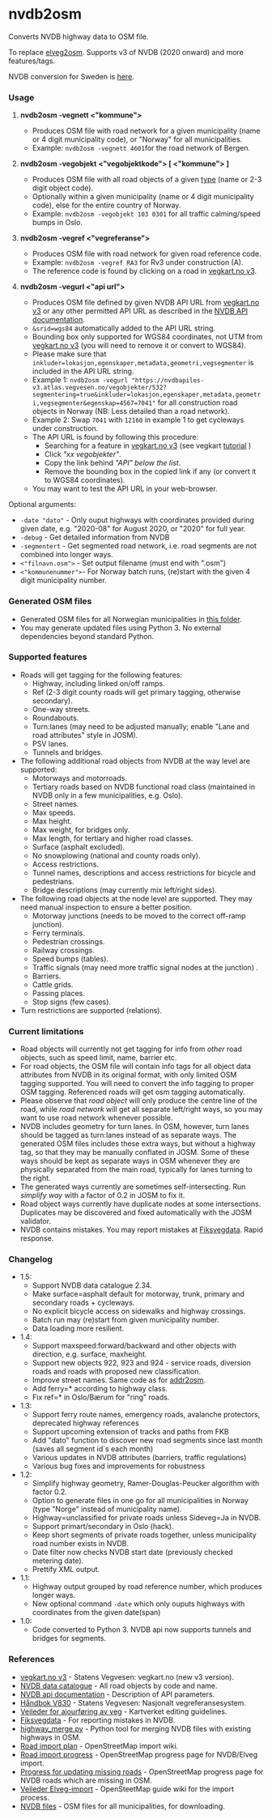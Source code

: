 # nvdb2osm
Converts NVDB highway data to OSM file.

To replace [elveg2osm](https://github.com/gomyhr/elveg2osm). Supports v3 of NVDB (2020 onward) and more features/tags.

NVDB conversion for Sweden is [here](https://github.com/NKAmapper/nvdb2osm/blob/master/README_SWEDEN.md). 

### Usage
1. **nvdb2osm -vegnett <"kommune">**
   - Produces OSM file with road network for a given municipality (name or 4 digit municipality code), or "Norway" for all municipalities.
   - Example: `nvdb2osm -vegnett 4601`for the road network of Bergen.

2. **nvdb2osm -vegobjekt <"vegobjektkode"> [ <"kommune"> ]**
   - Produces OSM file with all road objects of a given [type](http://labs.vegdata.no/nvdb-datakatalog/) (name or 2-3 digit object code).
   - Optionally within a given municipality (name or 4 digit municipality code), else for the entire country of Norway.
   - Example: `nvdb2osm -vegobjekt 103 0301` for all traffic calming/speed bumps in Oslo.

3. **nvdb2osm -vegref <"vegreferanse">**
   - Produces OSM file with road network for given road reference code.
   - Example: `nvdb2osm -vegref RA3` for Rv3 under construction (A).
   - The reference code is found by clicking on a road in [vegkart.no v3](http://vegkart.no).

4. **nvdb2osm -vegurl <"api url">**
   - Produces OSM file defined by given NVDB API URL from [vegkart.no v3](http://vegkart.no) or
   any other permitted API URL as described in the [NVDB API documentation](https://nvdbapiles-v3.atlas.vegvesen.no/dokumentasjon/).
   - `&srid=wgs84` automatically added to the API URL string.
   - Bounding box only supported for WGS84 coordinates, not UTM from [vegkart.no v3](http://vegkart.no) (you will need to remove it or convert to WGS84).
   - Please make sure that `inkluder=lokasjon,egenskaper,metadata,geometri,vegsegmenter` is included in the API URL string.
   - Example 1: `nvdb2osm -vegurl "https://nvdbapiles-v3.atlas.vegvesen.no/vegobjekter/532?segmentering=true&inkluder=lokasjon,egenskaper,metadata,geometri,vegsegmenter&egenskap=4567=7041"` for all construction road objects in Norway (NB: Less detailed than a road network).
   - Example 2: Swap `7041` with `12160` in example 1 to get cycleways under construction.
   - The API URL is found by following this procedure:
     - Searching for a feature in [vegkart.no v3](http://vegkart.no) (see vegkart [tutorial](https://www.vegdata.no/vegkart/brukerveiledning/) )
     - Click *"xx vegobjekter"*.
     - Copy the link behind *"API" below the list*.
     - Remove the bounding box in the copied link if any (or convert it to WGS84 coordinates).
   - You may want to test the API URL in your web-browser.

Optional arguments:

* `-date "dato"` - Only ouput highways with coordinates provided during given date, e.g. "2020-08" for August 2020, or "2020" for full year.
* `-debug` - Get detailed information from NVDB
* `-segmentert` - Get segmented road network, i.e. road segments are not combined into longer ways.
* `<"filnavn.osm">` - Set output filename (must end with ".osm")
* `<"kommunenummer">`- For Norway batch runs, (re)start with the given 4 digit municipality number.

### Generated OSM files

* Generated OSM files for all Norwegian municipalities in [this folder](https://www.jottacloud.com/s/059f4e21889c60d4e4aaa64cc857322b134).
* You may generate updated files using Python 3. No external dependencies beyond standard Python.

### Supported features

* Roads will get tagging for the following features:
  - Highway, including linked on/off ramps.
  - Ref (2-3 digit county roads will get primary tagging, otherwise secondary).
  - One-way streets.
  - Roundabouts.
  - Turn:lanes (may need to be adjusted manually; enable "Lane and road attributes" style in JOSM).
  - PSV lanes.
  - Tunnels and bridges.
* The following additional road objects from NVDB at the way level are supported:
  - Motorways and motorroads.
  - Tertiary roads based on NVDB functional road class (maintained in NVDB only in a few municipalities, e.g. Oslo).
  - Street names.
  - Max speeds.
  - Max height.
  - Max weight, for bridges only.
  - Max length, for tertiary and higher road classes.
  - Surface (asphalt excluded).
  - No snowplowing (national and county roads only).
  - Access restrictions.
  - Tunnel names, descriptions and access restrictions for bicycle and pedestrians.
  - Bridge descriptions (may currently mix left/right sides).
* The following road objects at the node level are supported. They may need manual inspection to ensure a better position.
  - Motorway junctions (needs to be moved to the correct off-ramp junction).
  - Ferry terminals.
  - Pedestrian crossings.
  - Railway crossings.
  - Speed bumps (tables).
  - Traffic signals (may need more traffic signal nodes at the junction) .
  - Barriers.
  - Cattle grids.
  - Passing places.
  - Stop signs (few cases).
* Turn restrictions are supported (relations).

### Current limitations

* Road objects will currently not get tagging for info from *other* road objects, such as speed limit, name, barrier etc.
* For road objects, the OSM file will contain info tags for all object data attributes from NVDB in its original format, with only limited OSM tagging supported. You will need to convert the info tagging to proper OSM tagging. Referenced roads will get osm tagging automatically.
* Please observe that *road object* will only produce the centre line of the road, while *road network* will get all separate left/right ways, so you may want to use road network whenever possible.
* NVDB includes geometry for turn lanes. In OSM, however, turn lanes should be tagged as turn:lanes instead of as separate ways. The generated OSM files includes these extra ways, but without a highway tag, so that they may be manually conflated in JOSM. Some of these ways should be kept as separate ways in OSM whenever they are physically separated from the main road, typically for lanes turning to the right.
* The generated ways currently are sometimes self-intersecting. Run *simplify way* with a factor of 0.2 in JOSM to fix it. 
* Road object ways currently have duplicate nodes at some intersections. Duplicates may be discovered and fixed automatically with the JOSM validator.
* NVDB contains mistakes. You may report mistakes at [Fiksvegdata](https://fiksvegdata.opentns.org/). Rapid response.

### Changelog

* 1.5:
  - Support NVDB data catalogue 2.34.
  - Make surface=asphalt default for motorway, trunk, primary and secondary roads + cycleways.
  - No explicit bicycle access on sidewalks and highway crossings.
  - Batch run may (re)start from given municipality number.
  - Data loading more resilient.
* 1.4:
  - Support maxspeed:forward/backward and other objects with direction, e.g. surface, maxheight.
  - Support new objects 922, 923 and 924 - service roads, diversion roads and roads with proposed new classification.
  - Improve street names. Same code as for [addr2osm](https://github.com/NKAmapper/addr2osm/).
  - Add ferry=* according to highway class.
  - Fix ref=* in Oslo/Bærum for "ring" roads.
* 1.3:
  - Support ferry route names, emergency roads, avalanche protectors, deprecated highway references
  - Support upcoming extension of tracks and paths from FKB
  - Add "dato" function to discover new road segments since last month (saves all segment id´s each month)
  - Various updates in NVDB attributes (barriers, traffic regulations)
  - Various bug fixes and improvements for robustness
* 1.2:
  - Simplify highway geometry, Ramer-Douglas-Peucker algorithm with factor 0.2.
  - Option to generate files in one go for all municipalities in Norway (type "Norge" instead of municipality name).
  - Highway=unclassified for private roads unless Sideveg=Ja in NVDB.
  - Support primart/secondary in Oslo (hack).
  - Keep short segments of private roads together, unless municipality road number exists in NVDB.
  - Date filter now checks NVDB start date (previously checked metering date).
  - Prettify XML output.
* 1.1:
  - Highway output grouped by road reference number, which produces longer ways.
  - New optional command `-date` which only ouputs highways with coordinates from the given date(span)
* 1.0:
  - Code converted to Python 3. NVDB api now supports tunnels and bridges for segments.

### References

* [vegkart.no v3](http://vegkart.no) - Statens Vegvesen: vegkart.no (new v3 version).
* [NVDB data catalogue](https://labs.vegdata.no/nvdb-datakatalog/) - All road objects by code and name.
* [NVDB api documentation](https://nvdbapiles-v3.atlas.vegvesen.no/dokumentasjon/) - Description of API parameters.
* [Håndbok V830](https://www.vegvesen.no/_attachment/61505) - Statens Vegvesen: Nasjonalt vegreferansesystem.
* [Veileder for ajourføring av veg](https://kartverket.no/globalassets/geodataarbeid/forvaltning-drift-og-vedlikehold/veileder_veitema_del1.pdf) - Kartverket editing guidelines.
* [Fiksvegdata](https://fiksvegdata.opentns.org/) - For reporting mistakes in NVDB.
* [highway_merge.py](https://github.com/osmno/highway_merge) - Python tool for merging NVDB files with existing highways in OSM.
* [Road import plan](https://wiki.openstreetmap.org/wiki/Import/Catalogue/Road_import_(Norway)) - OpenStreetMap import wiki.
* [Road import progress](https://wiki.openstreetmap.org/wiki/Import/Catalogue/Road_import_(Norway)/Progress) - OpenStreetMap progress page for NVDB/Elveg import.
* [Progress for updating missing roads](https://wiki.openstreetmap.org/wiki/Import/Catalogue/Road_import_(Norway)/Update) - OpenStreetMap progress page for NVDB roads which are missing in OSM.
* [Veileder Elveg-import](https://wiki.openstreetmap.org/wiki/No:Veileder_Elveg-import) - OpenSteetMap guide wiki for the import process.
* [NVDB files](https://www.jottacloud.com/s/059f4e21889c60d4e4aaa64cc857322b134) - OSM files for all municipalities, for downloading.
